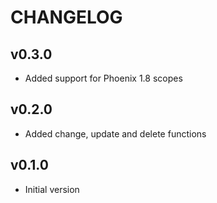 # CHANGELOG

## v0.3.0

* Added support for Phoenix 1.8 scopes

## v0.2.0

* Added change, update and delete functions

## v0.1.0

* Initial version
